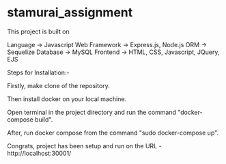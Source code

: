 # stamurai_assignment
This project is built on

  Language -> Javascript
  Web Framework -> Express.js, Node.js
  ORM -> Sequelize
  Database -> MySQL
  Frontend -> HTML, CSS, Javascript, JQuery, EJS

Steps for Installation:-

Firstly, make clone of the repository.

Then install docker on your local machine.

Open terminal in the project directory and run the command "docker-compose build".

After, run docker compose from the command "sudo docker-compose up".

Congrats, project has been setup and run on the URL - http://localhost:30001/
